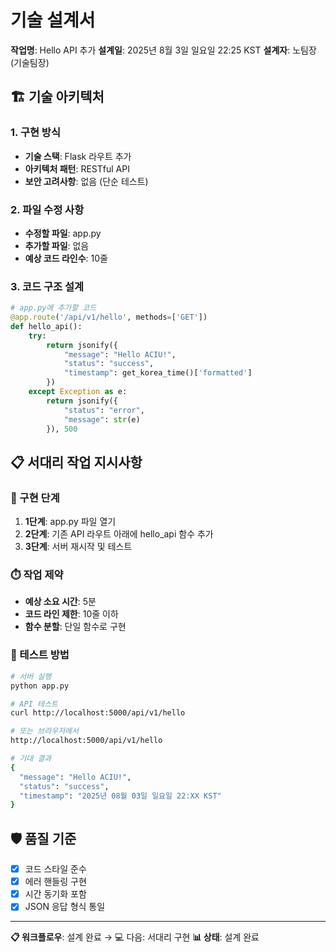 # 기술 설계서

**작업명**: Hello API 추가
**설계일**: 2025년 8월 3일 일요일 22:25 KST
**설계자**: 노팀장 (기술팀장)

## 🏗️ 기술 아키텍처
### 1. 구현 방식
- **기술 스택**: Flask 라우트 추가
- **아키텍처 패턴**: RESTful API
- **보안 고려사항**: 없음 (단순 테스트)

### 2. 파일 수정 사항
- **수정할 파일**: app.py
- **추가할 파일**: 없음
- **예상 코드 라인수**: 10줄

### 3. 코드 구조 설계
```python
# app.py에 추가할 코드
@app.route('/api/v1/hello', methods=['GET'])
def hello_api():
    try:
        return jsonify({
            "message": "Hello ACIU!",
            "status": "success",
            "timestamp": get_korea_time()['formatted']
        })
    except Exception as e:
        return jsonify({
            "status": "error",
            "message": str(e)
        }), 500
```

## 📋 서대리 작업 지시사항
### 🎯 구현 단계
1. **1단계**: app.py 파일 열기
2. **2단계**: 기존 API 라우트 아래에 hello_api 함수 추가
3. **3단계**: 서버 재시작 및 테스트

### ⏱️ 작업 제약
- **예상 소요 시간**: 5분
- **코드 라인 제한**: 10줄 이하
- **함수 분할**: 단일 함수로 구현

### 🧪 테스트 방법
```bash
# 서버 실행
python app.py

# API 테스트
curl http://localhost:5000/api/v1/hello

# 또는 브라우저에서
http://localhost:5000/api/v1/hello

# 기대 결과
{
  "message": "Hello ACIU!",
  "status": "success",
  "timestamp": "2025년 08월 03일 일요일 22:XX KST"
}
```

## 🛡️ 품질 기준
- [x] 코드 스타일 준수
- [x] 에러 핸들링 구현
- [x] 시간 동기화 포함
- [x] JSON 응답 형식 통일

---
**📋 워크플로우**: 설계 완료 → 💻 다음: 서대리 구현
**📊 상태**: 설계 완료